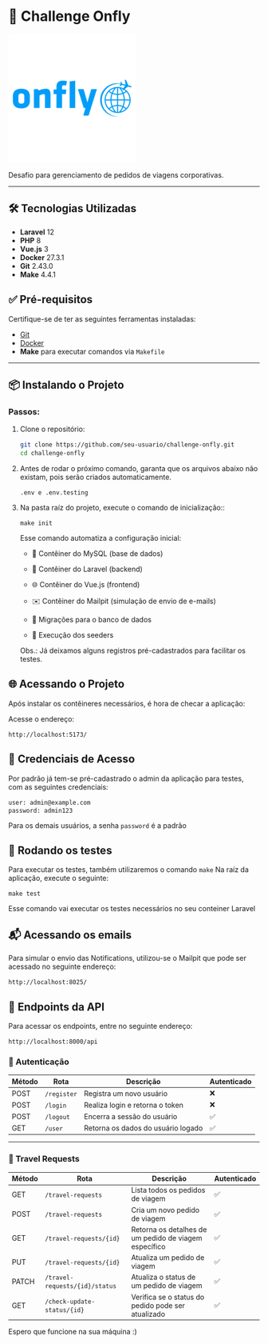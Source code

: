 # 🚀 Challenge Onfly

![Logo Onfly](frontend/src/assets/images/logo.svg)

Desafio para gerenciamento de pedidos de viagens corporativas.

---

## 🛠️ Tecnologias Utilizadas

- **Laravel** 12
- **PHP** 8
- **Vue.js** 3
- **Docker** 27.3.1
- **Git** 2.43.0
- **Make** 4.4.1


## ✅ Pré-requisitos

Certifique-se de ter as seguintes ferramentas instaladas:

- [Git](https://git-scm.com/downloads)
- [Docker](https://docs.docker.com/engine/install/)
- **Make** para executar comandos via `Makefile`


---

## 📦 Instalando o Projeto

### Passos:

1. Clone o repositório:
    ```bash
    git clone https://github.com/seu-usuario/challenge-onfly.git
    cd challenge-onfly
    ```

2. Antes de rodar o próximo comando, garanta que os arquivos abaixo não existam, pois serão criados automaticamente.
    ```
    .env e .env.testing 
    ```

3. Na pasta raíz do projeto, execute o comando de inicialização::

    ```
    make init
    ```


    Esse comando automatiza a configuração inicial:


    * 🐬 Contêiner do MySQL (base de dados)

    * 🎯 Contêiner do Laravel (backend)

    * 🌐 Contêiner do Vue.js (frontend)

    * ✉️ Contêiner do Mailpit (simulação de envio de e-mails)

    * 🧱 Migrações para o banco de dados

    * 🌱 Execução dos seeders

    Obs.: Já deixamos alguns registros pré-cadastrados para facilitar os testes.


## 🌐 Acessando o Projeto

Após instalar os contêineres necessários, é hora de checar a aplicação:

Acesse o endereço: 
 ```
http://localhost:5173/
 ```

## 👤 Credenciais de Acesso

Por padrão já tem-se pré-cadastrado o admin da aplicação para testes, com as seguintes credenciais:

 ```
 user: admin@example.com
 password: admin123
 ```

Para os demais usuários, a senha ``password`` é a padrão

## 🧪 Rodando os testes

Para executar os testes, também utilizaremos o  comando ``make``
Na raíz da aplicação, execute o seguinte:

```
make test
```

Esse comando vai executar os testes necessários no seu conteiner Laravel


## 📬 Acessando os emails

Para simular o envio das Notifications, utilizou-se o Mailpit que pode ser acessado no seguinte endereço:
 ```
 http://localhost:8025/ 
 ```

## 📡 Endpoints da API

Para acessar os endpoints, entre no seguinte endereço:

```
http://localhost:8000/api
```

### 🔐 Autenticação

| Método | Rota        | Descrição                         | Autenticado |
|--------|-------------|-----------------------------------|-------------|
| POST   | `/register` | Registra um novo usuário          | ❌          |
| POST   | `/login`    | Realiza login e retorna o token   | ❌          |
| POST   | `/logout`   | Encerra a sessão do usuário       | ✅          |
| GET    | `/user`     | Retorna os dados do usuário logado| ✅          |

---

### 🧳 Travel Requests

| Método | Rota                                     | Descrição                                             | Autenticado |
|--------|------------------------------------------|-------------------------------------------------------|-------------|
| GET    | `/travel-requests`                       | Lista todos os pedidos de viagem                     | ✅          |
| POST   | `/travel-requests`                       | Cria um novo pedido de viagem                        | ✅          |
| GET    | `/travel-requests/{id}`                  | Retorna os detalhes de um pedido de viagem específico| ✅          |
| PUT    | `/travel-requests/{id}`                  | Atualiza um pedido de viagem                         | ✅          |
| PATCH  | `/travel-requests/{id}/status`           | Atualiza o status de um pedido de viagem             | ✅          |
| GET    | `/check-update-status/{id}`              | Verifica se o status do pedido pode ser atualizado   | ✅          |

 
 Espero que funcione na sua máquina :)

